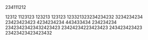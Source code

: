 234111212

12312
1123123
123213
123123
123321323234234232
3234234234
23423423423
4234234234
443433434
234234234
23423423423432423423
23424234223423423
243423423423
23423423423423432
